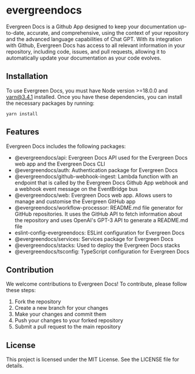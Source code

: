 

# evergreendocs

Evergreen Docs is a Github App designed to keep your documentation up-to-date, accurate, and comprehensive, using the context of your repository and the advanced language capabilities of Chat GPT. With its integration with Github, Evergreen Docs has access to all relevant information in your repository, including code, issues, and pull requests, allowing it to automatically update your documentation as your code evolves.

## Installation

To use Evergreen Docs, you must have Node version >=18.0.0 and yarn@3.4.1 installed. Once you have these dependencies, you can install the necessary packages by running:

```
yarn install
```

## Features

Evergreen Docs includes the following packages:

- @evergreendocs/api: Evergreen Docs API used for the Evergreen Docs web app and the Evergreen Docs CLI
- @evergreendocs/auth: Authentication package for Evergreen Docs
- @evergreendocs/github-webhook-ingest: Lambda function with an endpoint that is called by the Evergreen Docs Github App webhook and a webhook event message on the EventBridge bus
- @evergreendocs/web: Evergreen Docs web app. Allows users to manage and customise the Evergreen GitHub app
- @evergreendocs/workflow-processor: README.md file generator for GitHub repositories. It uses the GitHub API to fetch information about the repository and uses OpenAI's GPT-3 API to generate a README.md file
- eslint-config-evergreendocs: ESLint configuration for Evergreen Docs
- @evergreendocs/services: Services package for Evergreen Docs
- @evergreendocs/stacks: Used to deploy the Evergreen Docs stacks
- @evergreendocs/tsconfig: TypeScript configuration for Evergreen Docs

## Contribution

We welcome contributions to Evergreen Docs! To contribute, please follow these steps:

1. Fork the repository
2. Create a new branch for your changes
3. Make your changes and commit them
4. Push your changes to your forked repository
5. Submit a pull request to the main repository

## License

This project is licensed under the MIT License. See the LICENSE file for details.